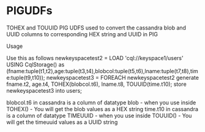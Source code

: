 PIGUDFs
=======

TOHEX and TOUUID PIG UDFS used to convert the cassandra blob and UUID columns to corresponding HEX string and UUID in PIG

Usage

Use this as follows
newkeyspacetest2 = LOAD 'cql://keyspace1/users' USING CqlStorage() as (fname:tuple(t1,t2),age:tuple(t3,t4),blobcol:tuple(t5,t6),lname:tuple(t7,t8),time:tuple(t9,t10));
newkeyspacetest3 = FOREACH newkeyspacetest2 generate fname.t2, age.t4, TOHEX(blobcol.t6), lname.t8, TOUUID(time.t10);
store newkeyspacetest3 into users;

blobcol.t6 in cassandra is a column of datatype blob - when you use inside TOHEX() - You will get the blob values as a HEX string
time.t10 in cassandra is a column of datatype TIMEUUID - when you use inside TOUUID() - You will get the timeuuid values as a UUID string
